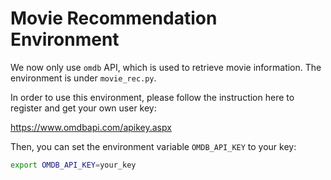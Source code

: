 # Movie Recommendation Environment

We now only use `omdb` API, which is used to retrieve movie information.
The environment is under `movie_rec.py`.

In order to use this environment, please follow the instruction here to register and get your own user key:

https://www.omdbapi.com/apikey.aspx

Then, you can set the environment variable `OMDB_API_KEY` to your key:
```bash
export OMDB_API_KEY=your_key
```